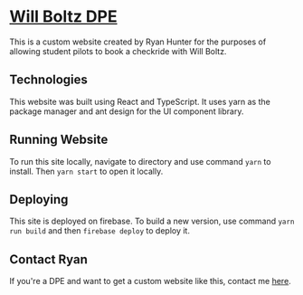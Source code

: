 # [Will Boltz DPE](https://willboltzdpe.com)
This is a custom website created by Ryan Hunter for the purposes of allowing student pilots to book a checkride with Will Boltz. 

## Technologies
This website was built using React and TypeScript. It uses yarn as the package manager and ant design for the UI component library.

## Running Website
To run this site locally, navigate to directory and use command `yarn` to install. Then `yarn start` to open it locally.

## Deploying
This site is deployed on firebase. To build a new version, use command `yarn run build` and then `firebase deploy` to deploy it.

## Contact Ryan
If you're a DPE and want to get a custom website like this, contact me [here](https://n818pe.com/contact).
